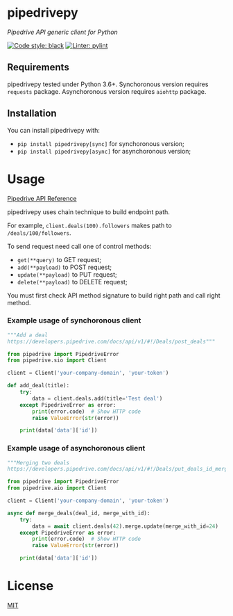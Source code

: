 # pipedrivepy
*Pipedrive API generic client for Python*

[![Code style: black](https://img.shields.io/badge/code%20style-black-000000.svg)](https://github.com/psf/black)
[![Linter: pylint](https://img.shields.io/badge/linter-pylint-blue.svg)](https://github.com/PyCQA/pylint)


## Requirements
pipedrivepy tested under Python 3.6+. Synchoronous version requires `requests` package. Asynchoronous version requires `aiohttp` package.


## Installation

You can install pipedrivepy with:

- `pip install pipedrivepy[sync]` for synchoronous version;
- `pip install pipedrivepy[async]` for asynchoronous version;


# Usage
[Pipedrive API Reference](https://developers.pipedrive.com/docs/api/v1/)

pipedrivepy uses chain technique to build endpoint path.

For example, `client.deals(100).followers` makes path to `/deals/100/followers`.

To send request need call one of control methods:

- `get(**query)` to GET request;
- `add(**payload)` to POST request;
- `update(**payload)` to PUT request;
- `delete(**payload)` to DELETE request;

You must first check API method signature to build right path and call right method.

### Example usage of synchoronous client
```python
"""Add a deal
https://developers.pipedrive.com/docs/api/v1/#!/Deals/post_deals"""

from pipedrive import PipedriveError
from pipedrive.sio import Client

client = Client('your-company-domain', 'your-token')

def add_deal(title):
    try:
        data = client.deals.add(title='Test deal')
    except PipedriveError as error:
        print(error.code)  # Show HTTP code
        raise ValueError(str(error))

    print(data['data']['id'])
```

### Example usage of asynchoronous client
```python
"""Merging two deals
https://developers.pipedrive.com/docs/api/v1/#!/Deals/put_deals_id_merge"""

from pipedrive import PipedriveError
from pipedrive.aio import Client

client = Client('your-company-domain', 'your-token')

async def merge_deals(deal_id, merge_with_id):
    try:
        data = await client.deals(42).merge.update(merge_with_id=24)
    except PipedriveError as error:
        print(error.code)  # Show HTTP code
        raise ValueError(str(error))

    print(data['data']['id'])
```


# License
[MIT](https://github.com/bindlock/pipedrivepy/blob/master/LICENSE)
